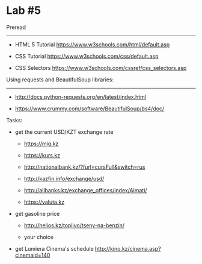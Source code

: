 Lab #5
==================

Preread
_________________

- HTML 5 Tutorial https://www.w3schools.com/html/default.asp

- CSS Tutorial https://www.w3schools.com/css/default.asp

- CSS Selectors https://www.w3schools.com/cssref/css_selectors.asp 



Using requests and BeautifulSoup libraries:
______________

- http://docs.python-requests.org/en/latest/index.html 

- https://www.crummy.com/software/BeautifulSoup/bs4/doc/


Tasks:

- get the current USD/KZT exchange rate 

	- https://mig.kz

	- https://kurs.kz 

	- http://nationalbank.kz/?furl=cursFull&switch=rus 

	- http://kazfin.info/exchange/usd/

	- http://allbanks.kz/exchange_offices/index/Almati/

	- https://valuta.kz

- get gasoline price
	
	- http://helios.kz/toplivo/tseny-na-benzin/

	- your choice 

- get Lumiera Cinema's schedule http://kino.kz/cinema.asp?cinemaid=140 
